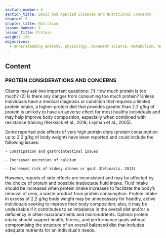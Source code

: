 ```yaml
---
section_number: 3
section_title: Basic and Applied Sciences and Nutritional Concepts
chapter: 9
chapter_title: Nutrition
lesson_number: 2
lesson_title: Protein
weight: 15%
objectives:
  - Understanding anatomy, physiology, movement science, metabolism, nutrition, and supplementation.
---
```


## Content
### PROTEIN CONSIDERATIONS AND CONCERNS

Clients may ask two important questions: (1) How much protein is too much? (2) Is there any danger from consuming too much protein? Unless individuals have a medical diagnosis or condition that requires a limited protein intake, a higher-protein diet that provides greater than 2.2 g/kg of protein is unlikely to have an adverse effect for most healthy individuals and may help improve body composition, especially when combined with resistance training (Kerksick et al., 2018; Layman et al., 2005).

Some reported side effects of very high protein diets (protein consumption up to 2.2 g/kg of body weight) have been reported and could include the following issues:

	- Constipation and gastrointestinal issues

	- Increased excretion of calcium

	- Increased risk of kidney stones or gout (Delimaris, 2013)

However, reports of side effects are inconsistent and may be affected by the choice of protein and possible inadequate fluid intake. Fluid intake should be increased when protein intake increases to facilitate the body’s removal of urea, a waste product from protein consumption. Protein intake in excess of 2.2 g/kg body weight may be unnecessary for healthy, active individuals seeking to improve their body composition; also, it may be undesirable if it contributes to an imbalance in the overall diet and/or a deficiency in other macronutrients and micronutrients. Optimal protein intake should support health, fitness, and performance goals without compromising the structure of an overall balanced diet that includes adequate nutrients for an individual’s needs.